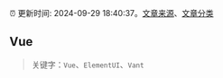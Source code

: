 :alarm_clock: 更新时间: 2024-09-29 18:40:37。[文章来源](/README.md)、[文章分类](/TAGS.md)

## Vue


> 关键字：`Vue`、`ElementUI`、`Vant`



